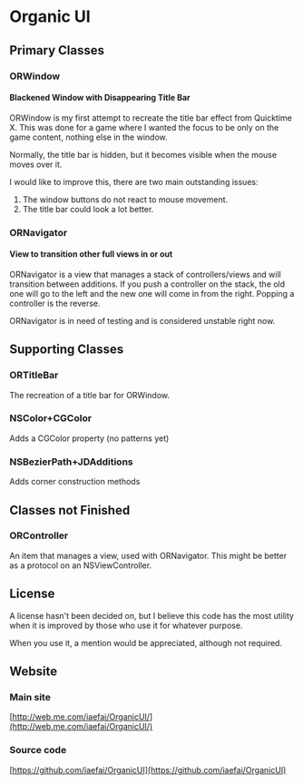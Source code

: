 
Organic UI
==========

Primary Classes
---------------

### ORWindow	

#### Blackened Window with Disappearing Title Bar

ORWindow is my first attempt to recreate the title bar effect from Quicktime X. This was done for a game where I wanted the focus to be only on the game content, nothing else in the window.

Normally, the title bar is hidden, but it becomes visible when the mouse moves over it.

I would like to improve this, there are two main outstanding issues:

1.  The window buttons do not react to mouse movement.
2.  The title bar could look a lot better.

### ORNavigator

#### View to transition other full views in or out

ORNavigator is a view that manages a stack of controllers/views and will
transition between additions. If you push a controller on the stack, the old one will go to the left and the new one will come in from the right. Popping a controller is the reverse.

ORNavigator is in need of testing and is considered unstable right now.

Supporting Classes
------------------

### ORTitleBar		

The recreation of a title bar for ORWindow.

### NSColor+CGColor	

Adds a CGColor property (no patterns yet)

### NSBezierPath+JDAdditions

Adds corner construction methods

Classes not Finished
--------------------

### ORController		

An item that manages a view, used with ORNavigator. This might be better as a protocol on an NSViewController.

License
-------

A license hasn't been decided on, but I believe this code has the most utility when it is improved by those who use it for whatever purpose.

When you use it, a mention would be appreciated, although not required.

Website
-------

### Main site
[http://web.me.com/iaefai/OrganicUI/](http://web.me.com/iaefai/OrganicUI/)

### Source code
[https://github.com/iaefai/OrganicUI](https://github.com/iaefai/OrganicUI)

